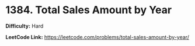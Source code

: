 # 1384. Total Sales Amount by Year

**Difficulty:** Hard

**LeetCode Link:** https://leetcode.com/problems/total-sales-amount-by-year/

